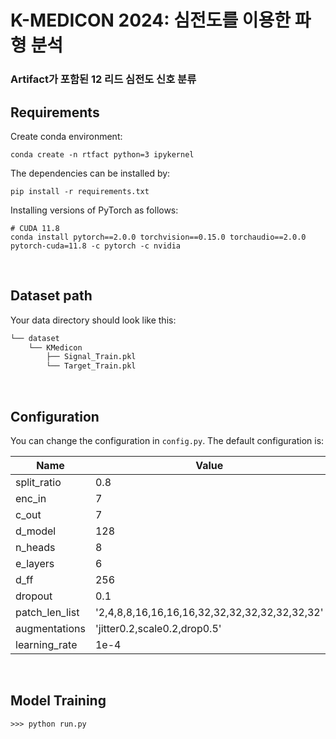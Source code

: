 # K-MEDICON 2024: 심전도를 이용한 파형 분석
### Artifact가 포함된 12 리드 심전도 신호 분류


## Requirements

Create conda environment:
```
conda create -n rtfact python=3 ipykernel
```


The dependencies can be installed by:

```
pip install -r requirements.txt
```

Installing versions of PyTorch as follows:

```
# CUDA 11.8
conda install pytorch==2.0.0 torchvision==0.15.0 torchaudio==2.0.0 pytorch-cuda=11.8 -c pytorch -c nvidia
```

</br>

## Dataset path
Your data directory should look like this:

```bash
└── dataset
    └── KMedicon
        ├── Signal_Train.pkl
        └── Target_Train.pkl
``` 

</br>

## Configuration
You can change the configuration in `config.py`. The default configuration is:

|Name|Value|
|------|---|
|split_ratio|0.8|
|enc_in|7|
|c_out|7|
|d_model|128|
|n_heads|8|
|e_layers|6|
|d_ff|256|
|dropout|0.1|
|patch_len_list|'2,4,8,8,16,16,16,16,32,32,32,32,32,32,32,32'|
|augmentations|'jitter0.2,scale0.2,drop0.5'|
|learning_rate|1e-4|

</br>

## Model Training

```
>>> python run.py
```
